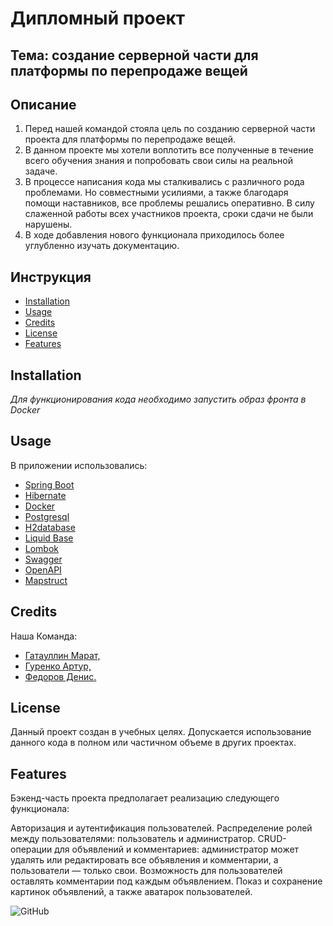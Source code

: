 # Дипломный проект
## Тема: создание серверной части для платформы по перепродаже вещей

## Описание

1. Перед нашей командой стояла цель по созданию серверной части проекта 
для платформы по перепродаже вещей.
2. В данном проекте мы хотели воплотить все полученные в течение всего обучения знания
и попробовать свои силы на реальной задаче.
3. В процессе написания кода мы сталкивались с различного рода проблемами. 
Но совместными усилиями, а также  благодаря помощи наставников, все проблемы
решались оперативно. В силу слаженной работы всех участников проекта, 
сроки сдачи не были нарушены. 
4. В ходе добавления нового функционала приходилось более углубленно 
изучать документацию.
 
## Инструкция

- [Installation](#installation)
- [Usage](#usage)
- [Credits](#credits)
- [License](#license)
- [Features](#features)

## Installation
 *Для функционирования кода необходимо запустить образ фронта в Docker*

## Usage
В приложении использовались:
- [Spring Boot](https://spring.io/projects/spring-boot)
- [Hibernate](https://hibernate.org/)
- [Docker](https://www.docker.com/)
- [Postgresql](https://www.postgresql.org/)
- [H2database](https://h2database.github.io/html/main.html)
- [Liquid Base](https://www.liquibase.org/)
- [Lombok](https://www.oracle.com/corporate/features/project-lombok.html)
- [Swagger](https://docs.swagger.io/spec.html)
- [OpenAPI](https://spec.openapis.org/oas/latest.html)
- [Mapstruct](https://mapstruct.org/)

## Credits
Наша Команда: 
- [Гатауллин Марат,](https://github.com/gtMarat)
- [Гуренко Артур,](https://github.com/GURitch)
- [Федоров Денис.](https://github.com/Desferado)

## License

Данный проект создан в учебных целях. Допускается использование данного кода 
в полном или частичном объеме в других проектах.

## Features

Бэкенд-часть проекта предполагает реализацию следующего функционала:

Авторизация и аутентификация пользователей.
Распределение ролей между пользователями: пользователь и администратор.
CRUD-операции для объявлений и комментариев: администратор может удалять или
редактировать все объявления и комментарии, а пользователи — только свои.
Возможность для пользователей оставлять комментарии под каждым объявлением.
Показ и сохранение картинок объявлений, а также аватарок пользователей.

![GitHub](https://github.com/gtMarat/example-for-graduate-work/blob/feature_Denis-2/src/main/resources/readmeImage/Blog-GitHub.jpg)